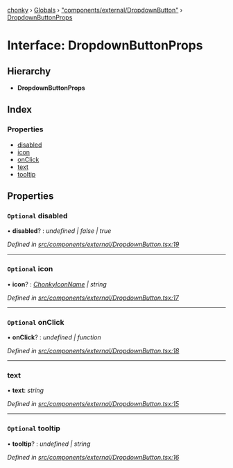 [chonky](../README.md) › [Globals](../globals.md) › ["components/external/DropdownButton"](../modules/_components_external_dropdownbutton_.md) › [DropdownButtonProps](_components_external_dropdownbutton_.dropdownbuttonprops.md)

# Interface: DropdownButtonProps

## Hierarchy

* **DropdownButtonProps**

## Index

### Properties

* [disabled](_components_external_dropdownbutton_.dropdownbuttonprops.md#optional-disabled)
* [icon](_components_external_dropdownbutton_.dropdownbuttonprops.md#optional-icon)
* [onClick](_components_external_dropdownbutton_.dropdownbuttonprops.md#optional-onclick)
* [text](_components_external_dropdownbutton_.dropdownbuttonprops.md#text)
* [tooltip](_components_external_dropdownbutton_.dropdownbuttonprops.md#optional-tooltip)

## Properties

### `Optional` disabled

• **disabled**? : *undefined | false | true*

*Defined in [src/components/external/DropdownButton.tsx:19](https://github.com/TimboKZ/Chonky/blob/84f690f/src/components/external/DropdownButton.tsx#L19)*

___

### `Optional` icon

• **icon**? : *[ChonkyIconName](../enums/_types_icons_types_.chonkyiconname.md) | string*

*Defined in [src/components/external/DropdownButton.tsx:17](https://github.com/TimboKZ/Chonky/blob/84f690f/src/components/external/DropdownButton.tsx#L17)*

___

### `Optional` onClick

• **onClick**? : *undefined | function*

*Defined in [src/components/external/DropdownButton.tsx:18](https://github.com/TimboKZ/Chonky/blob/84f690f/src/components/external/DropdownButton.tsx#L18)*

___

###  text

• **text**: *string*

*Defined in [src/components/external/DropdownButton.tsx:15](https://github.com/TimboKZ/Chonky/blob/84f690f/src/components/external/DropdownButton.tsx#L15)*

___

### `Optional` tooltip

• **tooltip**? : *undefined | string*

*Defined in [src/components/external/DropdownButton.tsx:16](https://github.com/TimboKZ/Chonky/blob/84f690f/src/components/external/DropdownButton.tsx#L16)*
